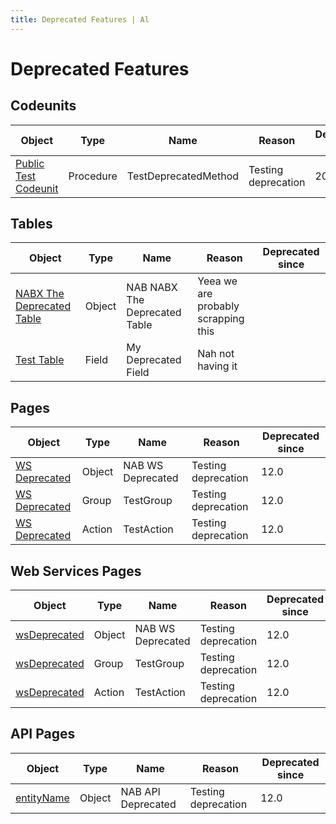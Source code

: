 ```yaml
---
title: Deprecated Features | Al
---
```

# Deprecated Features

## Codeunits

| Object | Type | Name | Reason | Deprecated since |
| ------ | ---- | ---- | ------ | ---------------- |
| [Public Test Codeunit](codeunit-nab-public-test-codeunit/index.md) | Procedure | TestDeprecatedMethod | Testing deprecation | 20.0 |

## Tables

| Object | Type | Name | Reason | Deprecated since |
| ------ | ---- | ---- | ------ | ---------------- |
| [NABX The Deprecated Table](table-nab-nabx-the-deprecated-table/index.md) | Object | NAB NABX The Deprecated Table | Yeea we are probably scrapping this |  |
| [Test Table](table-nab-test-table/index.md) | Field | My Deprecated Field | Nah not having it |  |

## Pages

| Object | Type | Name | Reason | Deprecated since |
| ------ | ---- | ---- | ------ | ---------------- |
| [WS Deprecated](page-nab-ws-deprecated/index.md) | Object | NAB WS Deprecated | Testing deprecation | 12.0 |
| [WS Deprecated](page-nab-ws-deprecated/index.md) | Group | TestGroup | Testing deprecation | 12.0 |
| [WS Deprecated](page-nab-ws-deprecated/index.md) | Action | TestAction | Testing deprecation | 12.0 |

## Web Services Pages

| Object | Type | Name | Reason | Deprecated since |
| ------ | ---- | ---- | ------ | ---------------- |
| [wsDeprecated](ws-page-nab-ws-deprecated/index.md) | Object | NAB WS Deprecated | Testing deprecation | 12.0 |
| [wsDeprecated](ws-page-nab-ws-deprecated/index.md) | Group | TestGroup | Testing deprecation | 12.0 |
| [wsDeprecated](ws-page-nab-ws-deprecated/index.md) | Action | TestAction | Testing deprecation | 12.0 |

## API Pages

| Object | Type | Name | Reason | Deprecated since |
| ------ | ---- | ---- | ------ | ---------------- |
| [entityName](api-page-nab-api-deprecated/index.md) | Object | NAB API Deprecated | Testing deprecation | 12.0 |
